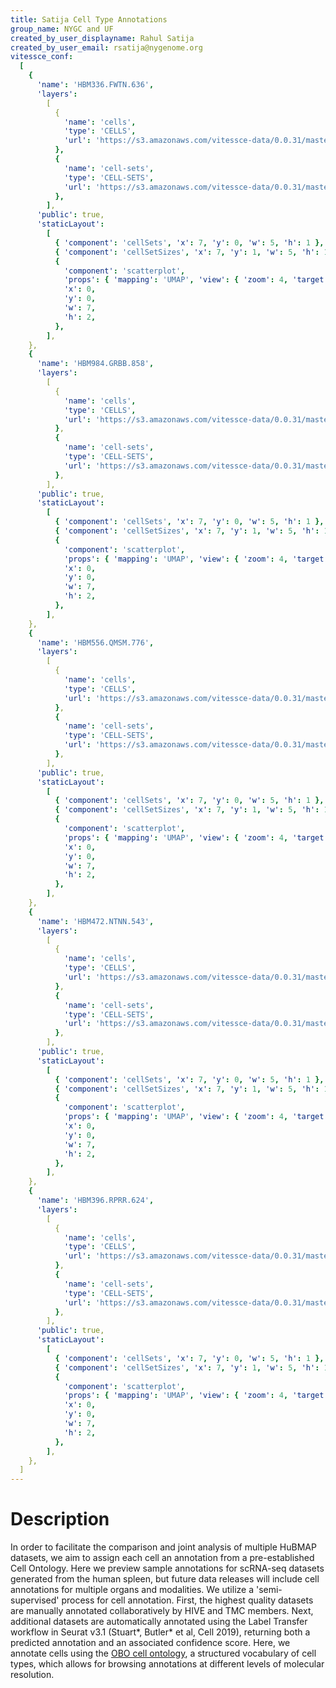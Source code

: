 ```yaml
---
title: Satija Cell Type Annotations
group_name: NYGC and UF
created_by_user_displayname: Rahul Satija
created_by_user_email: rsatija@nygenome.org
vitessce_conf:
  [
    {
      'name': 'HBM336.FWTN.636',
      'layers':
        [
          {
            'name': 'cells',
            'type': 'CELLS',
            'url': 'https://s3.amazonaws.com/vitessce-data/0.0.31/master_release/satija/2dca1bf5832a4102ba780e9e54f6c350.cells.json',
          },
          {
            'name': 'cell-sets',
            'type': 'CELL-SETS',
            'url': 'https://s3.amazonaws.com/vitessce-data/0.0.31/master_release/satija/2dca1bf5832a4102ba780e9e54f6c350.cell-sets.json',
          },
        ],
      'public': true,
      'staticLayout':
        [
          { 'component': 'cellSets', 'x': 7, 'y': 0, 'w': 5, 'h': 1 },
          { 'component': 'cellSetSizes', 'x': 7, 'y': 1, 'w': 5, 'h': 1 },
          {
            'component': 'scatterplot',
            'props': { 'mapping': 'UMAP', 'view': { 'zoom': 4, 'target': [8, 8, 0] } },
            'x': 0,
            'y': 0,
            'w': 7,
            'h': 2,
          },
        ],
    },
    {
      'name': 'HBM984.GRBB.858',
      'layers':
        [
          {
            'name': 'cells',
            'type': 'CELLS',
            'url': 'https://s3.amazonaws.com/vitessce-data/0.0.31/master_release/satija/7fd04d1aba61c35843dd2eb6a19d2545.cells.json',
          },
          {
            'name': 'cell-sets',
            'type': 'CELL-SETS',
            'url': 'https://s3.amazonaws.com/vitessce-data/0.0.31/master_release/satija/7fd04d1aba61c35843dd2eb6a19d2545.cell-sets.json',
          },
        ],
      'public': true,
      'staticLayout':
        [
          { 'component': 'cellSets', 'x': 7, 'y': 0, 'w': 5, 'h': 1 },
          { 'component': 'cellSetSizes', 'x': 7, 'y': 1, 'w': 5, 'h': 1 },
          {
            'component': 'scatterplot',
            'props': { 'mapping': 'UMAP', 'view': { 'zoom': 4, 'target': [8, 8, 0] } },
            'x': 0,
            'y': 0,
            'w': 7,
            'h': 2,
          },
        ],
    },
    {
      'name': 'HBM556.QMSM.776',
      'layers':
        [
          {
            'name': 'cells',
            'type': 'CELLS',
            'url': 'https://s3.amazonaws.com/vitessce-data/0.0.31/master_release/satija/8a238da50c0c0436510b857c21e4e792.cells.json',
          },
          {
            'name': 'cell-sets',
            'type': 'CELL-SETS',
            'url': 'https://s3.amazonaws.com/vitessce-data/0.0.31/master_release/satija/8a238da50c0c0436510b857c21e4e792.cell-sets.json',
          },
        ],
      'public': true,
      'staticLayout':
        [
          { 'component': 'cellSets', 'x': 7, 'y': 0, 'w': 5, 'h': 1 },
          { 'component': 'cellSetSizes', 'x': 7, 'y': 1, 'w': 5, 'h': 1 },
          {
            'component': 'scatterplot',
            'props': { 'mapping': 'UMAP', 'view': { 'zoom': 4, 'target': [8, 8, 0] } },
            'x': 0,
            'y': 0,
            'w': 7,
            'h': 2,
          },
        ],
    },
    {
      'name': 'HBM472.NTNN.543',
      'layers':
        [
          {
            'name': 'cells',
            'type': 'CELLS',
            'url': 'https://s3.amazonaws.com/vitessce-data/0.0.31/master_release/satija/3683b49e27133c064ccbd59ff9723e7c.cells.json',
          },
          {
            'name': 'cell-sets',
            'type': 'CELL-SETS',
            'url': 'https://s3.amazonaws.com/vitessce-data/0.0.31/master_release/satija/3683b49e27133c064ccbd59ff9723e7c.cell-sets.json',
          },
        ],
      'public': true,
      'staticLayout':
        [
          { 'component': 'cellSets', 'x': 7, 'y': 0, 'w': 5, 'h': 1 },
          { 'component': 'cellSetSizes', 'x': 7, 'y': 1, 'w': 5, 'h': 1 },
          {
            'component': 'scatterplot',
            'props': { 'mapping': 'UMAP', 'view': { 'zoom': 4, 'target': [8, 8, 0] } },
            'x': 0,
            'y': 0,
            'w': 7,
            'h': 2,
          },
        ],
    },
    {
      'name': 'HBM396.RPRR.624',
      'layers':
        [
          {
            'name': 'cells',
            'type': 'CELLS',
            'url': 'https://s3.amazonaws.com/vitessce-data/0.0.31/master_release/satija/ed8a4dbbb1554a5e3227d6dfb2368828.cells.json',
          },
          {
            'name': 'cell-sets',
            'type': 'CELL-SETS',
            'url': 'https://s3.amazonaws.com/vitessce-data/0.0.31/master_release/satija/ed8a4dbbb1554a5e3227d6dfb2368828.cell-sets.json',
          },
        ],
      'public': true,
      'staticLayout':
        [
          { 'component': 'cellSets', 'x': 7, 'y': 0, 'w': 5, 'h': 1 },
          { 'component': 'cellSetSizes', 'x': 7, 'y': 1, 'w': 5, 'h': 1 },
          {
            'component': 'scatterplot',
            'props': { 'mapping': 'UMAP', 'view': { 'zoom': 4, 'target': [8, 8, 0] } },
            'x': 0,
            'y': 0,
            'w': 7,
            'h': 2,
          },
        ],
    },
  ]
---
```


# Description

In order to facilitate the comparison and joint analysis of multiple HuBMAP datasets, we aim to assign each cell an annotation from a pre-established Cell Ontology.
Here we preview sample annotations for scRNA-seq datasets generated from the human spleen, but future data releases will include cell annotations for multiple organs and modalities.
We utilize a 'semi-supervised' process for cell annotation.
First, the highest quality datasets are manually annotated collaboratively by HIVE and TMC members.
Next, additional datasets are automatically annotated using the Label Transfer workflow in Seurat v3.1 (Stuart\*, Butler\* et al, Cell 2019), returning both a predicted annotation and an associated confidence score.
Here, we annotate cells using the [OBO cell ontology](http://www.obofoundry.org/ontology/cl.html), a structured vocabulary of cell types, which allows for browsing annotations at different levels of molecular resolution.
